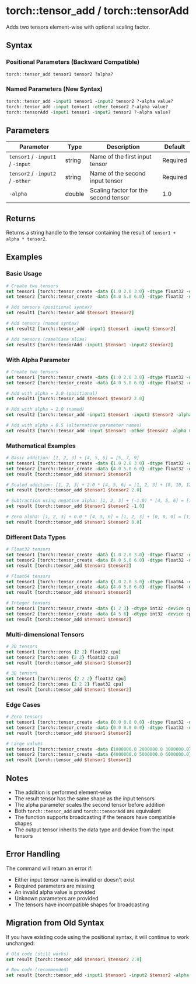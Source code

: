 # torch::tensor_add / torch::tensorAdd

Adds two tensors element-wise with optional scaling factor.

## Syntax

### Positional Parameters (Backward Compatible)
```tcl
torch::tensor_add tensor1 tensor2 ?alpha?
```

### Named Parameters (New Syntax)
```tcl
torch::tensor_add -input1 tensor1 -input2 tensor2 ?-alpha value?
torch::tensor_add -input tensor1 -other tensor2 ?-alpha value?
torch::tensorAdd -input1 tensor1 -input2 tensor2 ?-alpha value?
```

## Parameters

| Parameter | Type | Description | Default |
|-----------|------|-------------|---------|
| `tensor1` / `-input1` / `-input` | string | Name of the first input tensor | Required |
| `tensor2` / `-input2` / `-other` | string | Name of the second input tensor | Required |
| `-alpha` | double | Scaling factor for the second tensor | 1.0 |

## Returns

Returns a string handle to the tensor containing the result of `tensor1 + alpha * tensor2`.

## Examples

### Basic Usage

```tcl
# Create two tensors
set tensor1 [torch::tensor_create -data {1.0 2.0 3.0} -dtype float32 -device cpu]
set tensor2 [torch::tensor_create -data {4.0 5.0 6.0} -dtype float32 -device cpu]

# Add tensors (positional syntax)
set result1 [torch::tensor_add $tensor1 $tensor2]

# Add tensors (named syntax)
set result2 [torch::tensor_add -input1 $tensor1 -input2 $tensor2]

# Add tensors (camelCase alias)
set result3 [torch::tensorAdd -input1 $tensor1 -input2 $tensor2]
```

### With Alpha Parameter

```tcl
# Create two tensors
set tensor1 [torch::tensor_create -data {1.0 2.0 3.0} -dtype float32 -device cpu]
set tensor2 [torch::tensor_create -data {4.0 5.0 6.0} -dtype float32 -device cpu]

# Add with alpha = 2.0 (positional)
set result1 [torch::tensor_add $tensor1 $tensor2 2.0]

# Add with alpha = 2.0 (named)
set result2 [torch::tensor_add -input1 $tensor1 -input2 $tensor2 -alpha 2.0]

# Add with alpha = 0.5 (alternative parameter names)
set result3 [torch::tensor_add -input $tensor1 -other $tensor2 -alpha 0.5]
```

### Mathematical Examples

```tcl
# Basic addition: [1, 2, 3] + [4, 5, 6] = [5, 7, 9]
set tensor1 [torch::tensor_create -data {1.0 2.0 3.0} -dtype float32 -device cpu]
set tensor2 [torch::tensor_create -data {4.0 5.0 6.0} -dtype float32 -device cpu]
set result [torch::tensor_add $tensor1 $tensor2]

# Scaled addition: [1, 2, 3] + 2.0 * [4, 5, 6] = [1, 2, 3] + [8, 10, 12] = [9, 12, 15]
set result [torch::tensor_add $tensor1 $tensor2 2.0]

# Subtraction using negative alpha: [1, 2, 3] + (-1.0) * [4, 5, 6] = [1, 2, 3] - [4, 5, 6] = [-3, -3, -3]
set result [torch::tensor_add $tensor1 $tensor2 -1.0]

# Zero alpha: [1, 2, 3] + 0.0 * [4, 5, 6] = [1, 2, 3] + [0, 0, 0] = [1, 2, 3]
set result [torch::tensor_add $tensor1 $tensor2 0.0]
```

### Different Data Types

```tcl
# Float32 tensors
set tensor1 [torch::tensor_create -data {1.0 2.0 3.0} -dtype float32 -device cpu]
set tensor2 [torch::tensor_create -data {4.0 5.0 6.0} -dtype float32 -device cpu]
set result [torch::tensor_add $tensor1 $tensor2]

# Float64 tensors
set tensor1 [torch::tensor_create -data {1.0 2.0 3.0} -dtype float64 -device cpu]
set tensor2 [torch::tensor_create -data {4.0 5.0 6.0} -dtype float64 -device cpu]
set result [torch::tensor_add $tensor1 $tensor2]

# Integer tensors
set tensor1 [torch::tensor_create -data {1 2 3} -dtype int32 -device cpu]
set tensor2 [torch::tensor_create -data {4 5 6} -dtype int32 -device cpu]
set result [torch::tensor_add $tensor1 $tensor2]
```

### Multi-dimensional Tensors

```tcl
# 2D tensors
set tensor1 [torch::zeros {2 2} float32 cpu]
set tensor2 [torch::ones {2 2} float32 cpu]
set result [torch::tensor_add $tensor1 $tensor2]

# 3D tensors
set tensor1 [torch::zeros {2 2 2} float32 cpu]
set tensor2 [torch::ones {2 2 2} float32 cpu]
set result [torch::tensor_add $tensor1 $tensor2]
```

### Edge Cases

```tcl
# Zero tensors
set tensor1 [torch::tensor_create -data {0.0 0.0 0.0} -dtype float32 -device cpu]
set tensor2 [torch::tensor_create -data {0.0 0.0 0.0} -dtype float32 -device cpu]
set result [torch::tensor_add $tensor1 $tensor2]

# Large values
set tensor1 [torch::tensor_create -data {1000000.0 2000000.0 3000000.0} -dtype float32 -device cpu]
set tensor2 [torch::tensor_create -data {4000000.0 5000000.0 6000000.0} -dtype float32 -device cpu]
set result [torch::tensor_add $tensor1 $tensor2]
```

## Notes

- The addition is performed element-wise
- The result tensor has the same shape as the input tensors
- The alpha parameter scales the second tensor before addition
- Both `torch::tensor_add` and `torch::tensorAdd` are equivalent
- The function supports broadcasting if the tensors have compatible shapes
- The output tensor inherits the data type and device from the input tensors

## Error Handling

The command will return an error if:
- Either input tensor name is invalid or doesn't exist
- Required parameters are missing
- An invalid alpha value is provided
- Unknown parameters are provided
- The tensors have incompatible shapes for broadcasting

## Migration from Old Syntax

If you have existing code using the positional syntax, it will continue to work unchanged:

```tcl
# Old code (still works)
set result [torch::tensor_add $tensor1 $tensor2 2.0]

# New code (recommended)
set result [torch::tensor_add -input1 $tensor1 -input2 $tensor2 -alpha 2.0]
``` 
